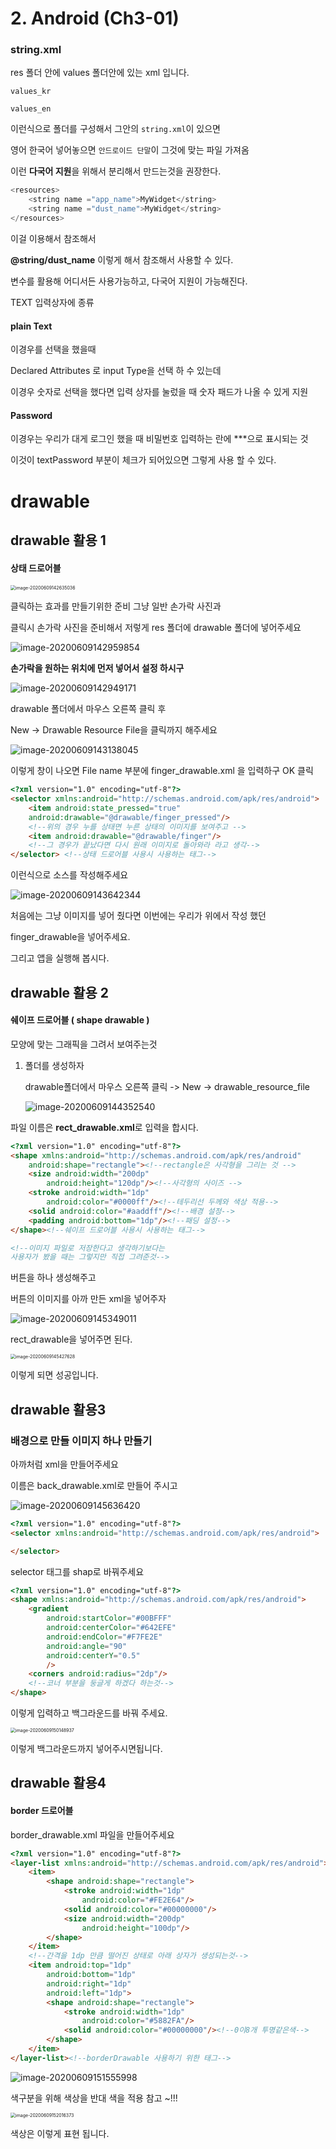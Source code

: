 # 2. Android (Ch3-01)

###  string.xml

res 폴더 안에 values 폴더안에 있는 xml 입니다.

`values_kr`

`values_en` 

이런식으로 폴더를 구성해서 그안의 `string.xml`이 있으면

영어 한국어 넣어놓으면 `안드로이드 단말`이 그것에 맞는 파일 가져옴

이런 **다국어 지원**을 위해서 분리해서 만드는것을 권장한다.



```java
<resources>
    <string name ="app_name">MyWidget</string>
    <string name ="dust_name">MyWidget</string>
</resources>
```

이걸 이용해서 참조해서

**@string/dust_name** 이렇게 해서 참조해서 사용할 수 있다.

변수를 활용해 어디서든 사용가능하고, 다국어 지원이 가능해진다. 



TEXT 입력상자에 종류 

#### plain Text 

 이경우를 선택을 했을때  

Declared Attributes 로 input Type을 선택 하 수 있는데 

이경우 숫자로 선택을 했다면 입력 상자를 눌렀을 때 숫자 패드가 나올 수 있게 지원



#### Password

이경우는 우리가 대게 로그인 했을 때 비밀번호 입력하는 란에 ***으로 표시되는 것

이것이 textPassword 부분이 체크가 되어있으면 그렇게 사용 할 수 있다.



# drawable

## drawable 활용 1

#### 상태 드로어블

<img src="2.%20Android%20(Ch3-01).assets/image-20200609142635036.png" alt="image-20200609142635036" style="zoom:50%;" />

클릭하는 효과를 만들기위한 준비 그냥 일반 손가락 사진과

클릭시 손가락 사진을 준비해서 저렇게 res 폴더에 drawable 폴더에 넣어주세요

![image-20200609142959854](2.%20Android%20(Ch3-01).assets/image-20200609142959854.png)

**손가락을 원하는 위치에 먼저 넣어서 설정 하시구**

![image-20200609142949171](2.%20Android%20(Ch3-01).assets/image-20200609142949171.png)

drawable 폴더에서 마우스 오른쪽 클릭 후 

New -> Drawable Resource File을  클릭까지 해주세요

![image-20200609143138045](2.%20Android%20(Ch3-01).assets/image-20200609143138045.png)

이렇게 창이 나오면 File name 부분에 finger_drawable.xml 을 입력하구 OK 클릭

```html
<?xml version="1.0" encoding="utf-8"?>
<selector xmlns:android="http://schemas.android.com/apk/res/android">
    <item android:state_pressed="true"
    android:drawable="@drawable/finger_pressed"/>
    <!--위의 경우 누를 상태면 누른 상태의 이미지를 보여주고 -->
    <item android:drawable="@drawable/finger"/>
    <!--그 경우가 끝났다면 다시 원래 이미지로 돌아와라 라고 생각-->
</selector> <!--상태 드로어블 사용시 사용하는 태그-->
```

이런식으로 소스를 작성해주세요



![image-20200609143642344](2.%20Android%20(Ch3-01).assets/image-20200609143642344.png)

처음에는 그냥 이미지를 넣어 줬다면  이번에는 우리가  위에서 작성 했던

finger_drawable을 넣어주세요.

그리고 앱을 실행해 봅시다.

## drawable 활용 2 

#### 쉐이프 드로어블 ( shape drawable )

 모양에 맞는 그래픽을 그려서 보여주는것

1. 폴더를 생성하자

   drawable폴더에서 마우스 오른쪽 클릭 ->  New  -> drawable_resource_file

   ![image-20200609144352540](2.%20Android%20(Ch3-01).assets/image-20200609144352540.png)

파일 이름은 **rect_drawable.xml**로 입력을 합시다.

```html
<?xml version="1.0" encoding="utf-8"?>
<shape xmlns:android="http://schemas.android.com/apk/res/android"
    android:shape="rectangle"><!--rectangle은 사각형을 그리는 것 -->
    <size android:width="200dp"
        android:height="120dp"/><!--사각형의 사이즈 -->
    <stroke android:width="1dp"
        android:color="#0000ff"/><!--테두리선 두께와 색상 적용-->
    <solid android:color="#aaddff"/><!--배경 설정-->
    <padding android:bottom="1dp"/><!--패딩 설정-->
</shape><!--쉐이프 드로어블 사용시 사용하는 태그-->

<!--이미지 파일로 저장한다고 생각하기보다는
사용자가 봤을 때는 그렇지만 직접 그려준것-->
```

버튼을 하나 생성해주고 

버튼의 이미지를 아까 만든 xml을 넣어주자

![image-20200609145349011](2.%20Android%20(Ch3-01).assets/image-20200609145349011.png)

rect_drawable을 넣어주면 된다.

<img src="2.%20Android%20(Ch3-01).assets/image-20200609145427628.png" alt="image-20200609145427628" style="zoom:50%;" />

이렇게 되면 성공입니다.

## drawable 활용3

### 배경으로 만들 이미지 하나 만들기

아까처럼  xml을 만들어주세요

이름은 back_drawable.xml로 만들어 주시고

![image-20200609145636420](2.%20Android%20(Ch3-01).assets/image-20200609145636420.png)

```html
<?xml version="1.0" encoding="utf-8"?>
<selector xmlns:android="http://schemas.android.com/apk/res/android">

</selector>
```

selector 태그를 shap로 바꿔주세요

```html
<?xml version="1.0" encoding="utf-8"?>
<shape xmlns:android="http://schemas.android.com/apk/res/android">
    <gradient
        android:startColor="#00BFFF"
        android:centerColor="#642EFE"
        android:endColor="#F7FE2E"
        android:angle="90"
        android:centerY="0.5"
        />
    <corners android:radius="2dp"/>
    <!--코너 부분을 둥글게 하겠다 하는것-->
</shape>
```

이렇게 입력하고 백그라운드를 바꿔 주세요.

<img src="2.%20Android%20(Ch3-01).assets/image-20200609150148937.png" alt="image-20200609150148937" style="zoom:50%;" />

이렇게 백그라운드까지 넣어주시면됩니다.

## drawable 활용4

#### border 드로어블 

border_drawable.xml 파일을 만들어주세요



```html
<?xml version="1.0" encoding="utf-8"?>
<layer-list xmlns:android="http://schemas.android.com/apk/res/android">
    <item>
        <shape android:shape="rectangle">
            <stroke android:width="1dp"
                android:color="#FE2E64"/>
            <solid android:color="#00000000"/>
            <size android:width="200dp"
                android:height="100dp"/>
        </shape>
    </item>
    <!--간격을 1dp 만큼 떨어진 상태로 아래 상자가 생성되는것-->
    <item android:top="1dp"
        android:bottom="1dp"
        android:right="1dp"
        android:left="1dp">
        <shape android:shape="rectangle">
            <stroke android:width="1dp"
                android:color="#5882FA"/>
            <solid android:color="#00000000"/><!--0이8개 투명같은색-->
        </shape>
    </item>
</layer-list><!--borderDrawable 사용하기 위한 태그-->
```

![image-20200609151555998](2.%20Android%20(Ch3-01).assets/image-20200609151555998.png)

색구분을 위해 색상을 반대 색을 적용 참고 ~!!!

<img src="2.%20Android%20(Ch3-01).assets/image-20200609152016373.png" alt="image-20200609152016373" style="zoom:50%;" />

색상은 이렇게 표현 됩니다.

